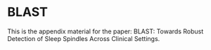 # BLAST
This is the appendix material for the paper: BLAST: Towards Robust Detection of Sleep Spindles Across Clinical Settings.
